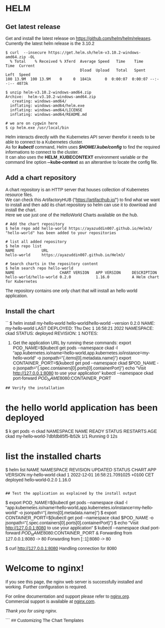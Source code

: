 # HELM
## Get latest release
Get and install the latest release on https://github.com/helm/helm/releases.  
Currently the latest helm release  is the 3.10.2
```
$ curl  --insecure https://get.helm.sh/helm-v3.10.2-windows-amd64.zip -OL
  % Total    % Received % Xferd  Average Speed   Time    Time     Time  Current
                                 Dload  Upload   Total   Spent    Left  Speed
100 13.9M  100 13.9M    0     0  1841k      0  0:00:07  0:00:07 --:--:-- 4073k

$ unzip helm-v3.10.2-windows-amd64.zip
Archive:  helm-v3.10.2-windows-amd64.zip
   creating: windows-amd64/
  inflating: windows-amd64/helm.exe
  inflating: windows-amd64/LICENSE
  inflating: windows-amd64/README.md

# we are on cygwin here
$ cp helm.exe /usr/local/bin
```
Helm interacts directly with the Kubernetes API server therefor it needs to be able to connect to a Kubernetes cluster.  
As for ***kubectl*** command, Helm uses ***$HOME/.kube/config*** to find the required informations to connect to the cluster.  
It can also uses the **HELM_KUBECONTEXT** environment variable or the command line option **--kube-context** as an alterantive to locate the config file.

## Add a chart repository 
A chart repository is an HTTP server that houses collection of Kubernetes resource files.  
We can check this ArtifactoryHUB ("https://artifacthub.io/") to find what we want to install and then add its chart repository so helm can use it to download and install the chart.  
Here we use just one of the HelloWorld Charts available on the hub.  

```
# Add the chart repository
$ helm repo add hello-world https://ayazuddin007.github.io/Helm3/
"hello-world" has been added to your repositories

# list all added repository
$ helm repo list
NAME            URL
hello-world     https://ayazuddin007.github.io/Helm3/

# Search charts in the repository content
$ helm search repo hello-world
NAME                    CHART VERSION   APP VERSION     DESCRIPTION
hello-world/hello-world 0.2.0           1.16.0          A Helm chart for Kubernetes
```

The repository contains one only chart that will install an hello world application.

## Install the chart
``
$ helm install my-hello-world hello-world/hello-world --version 0.2.0
NAME: my-hello-world
LAST DEPLOYED: Thu Dec  1 16:58:21 2022
NAMESPACE: ckad
STATUS: deployed
REVISION: 1
NOTES:
1. Get the application URL by running these commands:
  export POD_NAME=$(kubectl get pods --namespace ckad -l "app.kubernetes.io/name=hello-world,app.kubernetes.io/instance=my-hello-world" -o jsonpath="{.items[0].metadata.name}")
  export CONTAINER_PORT=$(kubectl get pod --namespace ckad $POD_NAME -o jsonpath="{.spec.containers[0].ports[0].containerPort}")
  echo "Visit http://127.0.0.1:8080 to use your application"
  kubectl --namespace ckad port-forward $POD_NAME 8080:$CONTAINER_PORT

```
## Verify the installation
```
# the hello world application  has been deployed
$ k get pods -n ckad
NAMESPACE              NAME                                         READY   STATUS    RESTARTS       AGE
ckad                   my-hello-world-7dbfdb85f5-lb52k              1/1     Running   0              12s

# list the installed charts
$ helm list
NAME            NAMESPACE       REVISION        UPDATED                                 STATUS          CHART                   APP VERSION
my-hello-world  ckad            1               2022-12-01 16:58:21.7091025 +0100 CET   deployed        hello-world-0.2.0       1.16.0
```

## Test the application as explained by the install output
```
$ export POD_NAME=$(kubectl get pods --namespace ckad -l "app.kubernetes.io/name=hello-world,app.kubernetes.io/instance=my-hello-world" -o jsonpath="{.items[0].metadata.name}")
$ export CONTAINER_PORT=$(kubectl get pod --namespace ckad $POD_NAME -o jsonpath="{.spec.containers[0].ports[0].containerPort}")
$ echo "Visit http://127.0.0.1:8080 to use your application"
$ kubectl --namespace ckad port-forward $POD_NAME 8080:$CONTAINER_PORT &
Forwarding from 127.0.0.1:8080 -> 80
Forwarding from [::1]:8080 -> 80

$ curl http://127.0.0.1:8080
Handling connection for 8080
<!DOCTYPE html>
<html>
<head>
<title>Welcome to nginx!</title>
<style>
    body {
        width: 35em;
        margin: 0 auto;
        font-family: Tahoma, Verdana, Arial, sans-serif;
    }
</style>
</head>
<body>
<h1>Welcome to nginx!</h1>
<p>If you see this page, the nginx web server is successfully installed and
working. Further configuration is required.</p>

<p>For online documentation and support please refer to
<a href="http://nginx.org/">nginx.org</a>.<br/>
Commercial support is available at
<a href="http://nginx.com/">nginx.com</a>.</p>

<p><em>Thank you for using nginx.</em></p>
</body>
</html>
```
## Customizing The Chart Templates
